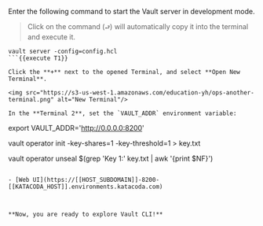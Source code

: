 Enter the following command to start the Vault server in development mode.  

> Click on the command (`⮐`) will automatically copy it into the terminal and execute it.

```
vault server -config=config.hcl
```{{execute T1}}

Click the **+** next to the opened Terminal, and select **Open New Terminal**.

<img src="https://s3-us-west-1.amazonaws.com/education-yh/ops-another-terminal.png" alt="New Terminal"/>

In the **Terminal 2**, set the `VAULT_ADDR` environment variable:

```
export VAULT_ADDR='http://0.0.0.0:8200'

vault operator init -key-shares=1 -key-threshold=1 > key.txt

vault operator unseal $(grep 'Key 1:' key.txt | awk '{print $NF}')
```{{execute T2}}

- [Web UI](https://[[HOST_SUBDOMAIN]]-8200-[[KATACODA_HOST]].environments.katacoda.com)



**Now, you are ready to explore Vault CLI!**
